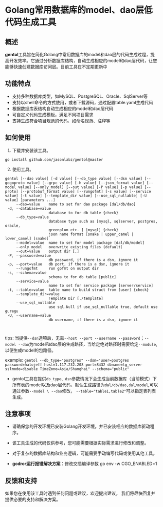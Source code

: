 # Golang常用数据库的model、dao层低代码生成工具

## 概述

**gentol**工具旨在简化Golang中常用数据库的model和dao层的代码生成过程，提高开发效率。它通过分析数据库结构，自动生成相应的model和dao层代码，让您能够快速创建数据库访问层。目前工具在不定期更新中

## 功能特点

- 支持多种数据库类型，如MySQL、PostgreSQL、Oracle、SqlServer等
- 支持以shell命令的方式使用，或者下载源码，通过配置table.yaml生成代码
- 根据数据库表结构自动生成相应的model和dao层代码
- 可自定义代码生成模板，满足不同项目需求
- 支持生成符合项目规范的代码，如命名规范、注释等

## 如何使用

1. 下载并安装该工具。
```shell
go install github.com/jasonlabz/gentol@master
```
2. 使用工具。
```shell
gentol [--dao value] [-d value] [--db_type value] [--dsn value] [--gogoproto value] [--grpc value] [-h value] [--json_format value] [--model value] [--only_model] [--out value] [-P value] [-p value] [--proto] [--protobuf_format value] [--rungofmt] [-s value] [--service value] [-t value] [--template_dir value] [--use_sql_nullable] [-U value] [parameters ...]
     --dao=value    name to set for dao package [dal/db/dao]
 -d, --database=value
                    database to for db table {check}
     --db_type=value
                    database type such as [mysql, sqlserver, postgres, oracle,
                    greenplum etc. ] [mysql] {check}
                    json name format [snake | upper_camel | lower_camel] [snake]
     --model=value  name to set for model package [dal/db/model]
     --only_model   overwrite existing files (default)
     --out=value    output dir [.]
 -P, --password=value
                    db password, if there is a dsn, ignore it
 -p, --port=value   db port, if there is a dsn, ignore it
     --rungofmt     run gofmt on output dir
 -s, --schema=value
                    schema to for db table [public]
     --service=value
                    name to set for service package [server/service]
 -t, --table=value  table name to build struct from [user] {check}
     --template_dir=value
                    Template Dir [./template]
     --use_sql_nullable
                    use sql.Null if use_sql_nullable true, default use guregu
 -U, --username=value
                    db username, if there is a dsn, ignore it
                    
 
```
tips: 当提供`--dsn`选项后，无需`--host --port --username --password`；`--model --dao`为model和dao层的生成路径，当给定绝对路径时需要给定`--module`,以便生成model的包路径。

example: `gentol --db_type="postgres" --dsn="user=postgres password=halojeff host=1.117.232.208 port=8432 dbname=lg_server sslmode=disable TimeZone=Asia/Shanghai" --schema="public"`

- gentol工具在提供`db_type、dsn`参数情况下会生成当前数据库（当前模式）下所有表的model以及dao层代码，默认生成路径为`dal/db/dao,dal/model`,可以通过参数`--model \ --dao`修改， `--table="table1,table2"`可以指定表列表生成。
## 注意事项

- 请确保您的开发环境已安装Golang开发环境，并已安装相应的数据库驱动程序。
- 该工具生成的代码仅供参考，您可能需要根据实际需求进行修改和调整。
- 对于复杂的数据库结构和业务逻辑，可能需要手动编写代码或使用其他工具。

- **godror运行报错解决方案**：修改交插编译参数 go env -w CGO_ENABLED=1



## 反馈和支持

如果您在使用该工具时遇到任何问题或建议，欢迎提出建议。
我们将尽快回复并提供必要的支持和解决方案。
